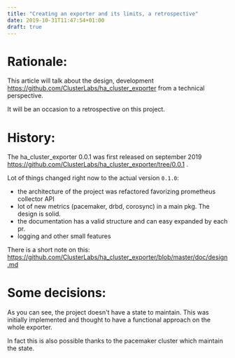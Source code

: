 ```yaml
---
title: "Creating an exporter and its limits, a retrospective"
date: 2019-10-31T11:47:54+01:00
draft: true
---
```


# Rationale:

This article will talk about the design, development https://github.com/ClusterLabs/ha_cluster_exporter from a technical perspective.

It will be an occasion to a retrospective on this project.


# History:

The ha_cluster_exporter 0.0.1 was first  released  on september 2019 https://github.com/ClusterLabs/ha_cluster_exporter/tree/0.0.1 .

Lot of things changed right now to the actual version `0.1.0`: 

- the architecture of the project was refactored favorizing prometheus collector API
- lot of new metrics (pacemaker, drbd, corosync) in a main pkg. The design is solid.
- the documentation has a valid structure and can easy expanded by each pr.
- logging and other small features

There is a short note on this: https://github.com/ClusterLabs/ha_cluster_exporter/blob/master/doc/design.md

# Some decisions:

As you can see, the project doesn't have a state to maintain. This was initially implemented and thought to have a functional approach on the whole exporter.

In fact this is also possible thanks to the pacemaker cluster which maintain the state.
